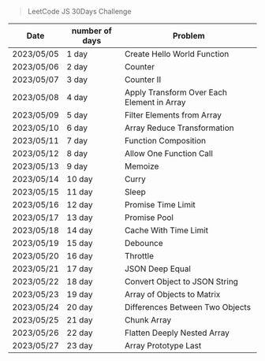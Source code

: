 > LeetCode JS 30Days Challenge


| Date       | number of days | Problem                           |
|------------|----------------|-----------------------------------|
| 2023/05/05 | 1 day          | Create Hello World Function       |
| 2023/05/06 | 2 day          | Counter                           |
| 2023/05/07 | 3 day          | Counter II                        |
| 2023/05/08 | 4 day          | Apply Transform Over Each Element in Array |
| 2023/05/09 | 5 day          | Filter Elements from Array        |
| 2023/05/10 | 6 day          | Array Reduce Transformation       |
| 2023/05/11 | 7 day          | Function Composition              |
| 2023/05/12 | 8 day          | Allow One Function Call           |
| 2023/05/13 | 9 day          | Memoize                           |
| 2023/05/14 | 10 day         | Curry                             |
| 2023/05/15 | 11 day         | Sleep                             |
| 2023/05/16 | 12 day         | Promise Time Limit                            |
| 2023/05/17 | 13 day         | Promise Pool|
| 2023/05/18 | 14 day         | Cache With Time Limit|
| 2023/05/19 | 15 day         | Debounce|
| 2023/05/20 | 16 day         | 	Throttle|
| 2023/05/21 | 17 day         | 	JSON Deep Equal|
| 2023/05/22 | 18 day         | 	Convert Object to JSON String|
| 2023/05/23 | 19 day         | 	Array of Objects to Matrix|
| 2023/05/24 | 20 day         | 	Differences Between Two Objects|
| 2023/05/25 | 21 day         | 	Chunk Array|
| 2023/05/26 | 22 day         | 	Flatten Deeply Nested Array|
| 2023/05/27 | 23 day         | 	Array Prototype Last|


